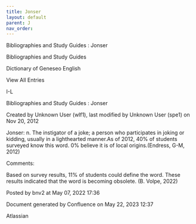 ```yaml
---
title: Jonser
layout: default
parent: J
nav_order:
---
```


Bibliographies and Study Guides : Jonser

Bibliographies and Study Guides

Dictionary of Geneseo English

View All Entries

I-L

Bibliographies and Study Guides : Jonser

Created by  Unknown User (wlf1), last modified by  Unknown User (spe1) on Nov 20, 2012

Jonser: n. The instigator of a joke; a person who participates in joking or kidding, usually in a lighthearted manner.As of 2012, 40% of students surveyed know this word. 0% believe it is of local origins.(Endress, G-M, 2012)

Comments:

Based on survey results, 11% of students could define the word. These results indicated that the word is becoming obsolete. (B. Volpe, 2022) 

Posted by bnv2 at May 07, 2022 17:36

Document generated by Confluence on May 22, 2023 12:37

Atlassian
